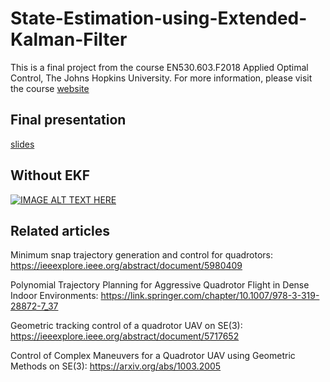 # State-Estimation-using-Extended-Kalman-Filter
This is a final project from the course EN530.603.F2018 Applied Optimal Control, The Johns Hopkins University.
For more information, please visit the course [website](https://asco.lcsr.jhu.edu/en530-603-f2018-applied-optimal-control/)

## Final presentation
[slides](https://drive.google.com/open?id=1APnwKnfsYUZB0-4T4GaXExabcxmzodVf)

## Without EKF
[![IMAGE ALT TEXT HERE](https://img.youtube.com/vi/HpaOFfIOTrs/0.jpg)](https://www.youtube.com/watch?v=cXVSs3OqWYQ)

## Related articles
Minimum snap trajectory generation and control for quadrotors: 
https://ieeexplore.ieee.org/abstract/document/5980409

Polynomial Trajectory Planning for Aggressive Quadrotor Flight in Dense Indoor Environments: 
https://link.springer.com/chapter/10.1007/978-3-319-28872-7_37

Geometric tracking control of a quadrotor UAV on SE(3): 
https://ieeexplore.ieee.org/abstract/document/5717652

Control of Complex Maneuvers for a Quadrotor UAV using Geometric Methods on SE(3):
https://arxiv.org/abs/1003.2005
